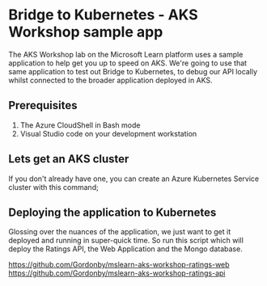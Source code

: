 # Bridge to Kubernetes - AKS Workshop sample app

The AKS Workshop lab on the Microsoft Learn platform uses a sample application to help get you up to speed on AKS.  We're going to use that same application to test out Bridge to Kubernetes, to debug our API locally whilst connected to the broader application deployed in AKS.

## Prerequisites
1. The Azure CloudShell in Bash mode
1. Visual Studio code on your development workstation

## Lets get an AKS cluster
If you don't already have one, you can create an Azure Kubernetes Service cluster with this command;

## Deploying the application to Kubernetes
Glossing over the nuances of the application, we just want to get it deployed and running in super-quick time.  So run this script which will deploy the Ratings API, the Web Application and the Mongo database.


https://github.com/Gordonby/mslearn-aks-workshop-ratings-web 
https://github.com/Gordonby/mslearn-aks-workshop-ratings-api
